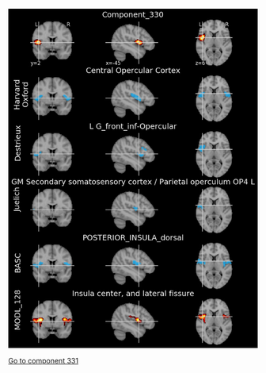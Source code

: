 


![330](preliminary/330.jpg "Component 330")

[Go to component 331](https://parietal-inria.github.io/MODL_atlas/512/331 "Component 331")